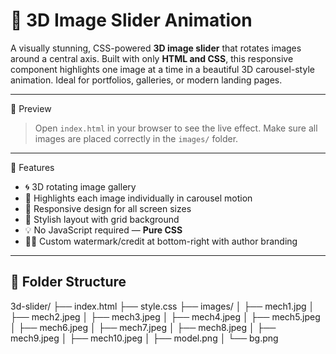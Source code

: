 # 🔄 3D Image Slider Animation

A visually stunning, CSS-powered **3D image slider** that rotates images around a central axis.
Built with only **HTML and CSS**, this responsive component highlights one image at a time in a beautiful 3D carousel-style animation. Ideal for portfolios, galleries, or modern landing pages.

---

📸 Preview

> Open `index.html` in your browser to see the live effect. Make sure all images are placed correctly in the `images/` folder.

---

🚀 Features

- 🌀 3D rotating image gallery
- 🎯 Highlights each image individually in carousel motion
- 📱 Responsive design for all screen sizes
- 🎨 Stylish layout with grid background
- 💡 No JavaScript required — **Pure CSS**
- 🧑‍🎓 Custom watermark/credit at bottom-right with author branding

---

## 📁 Folder Structure

3d-slider/
├── index.html
├── style.css
├── images/
│   ├── mech1.jpg
│   ├── mech2.jpeg
│   ├── mech3.jpeg
│   ├── mech4.jpeg
│   ├── mech5.jpeg
│   ├── mech6.jpeg
│   ├── mech7.jpeg
│   ├── mech8.jpeg
│   ├── mech9.jpeg
│   ├── mech10.jpeg
│   ├── model.png
│   └── bg.png

